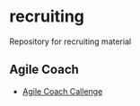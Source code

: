 recruiting
===

Repository for recruiting material

## Agile Coach

- [Agile Coach Callenge](./agile-coach/agile-coach-challenge.pdf)
